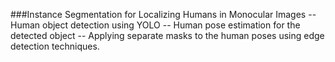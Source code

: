 ###Instance Segmentation for Localizing Humans in Monocular Images
-- Human object detection using YOLO 
-- Human pose estimation for the detected object 
-- Applying separate masks to the human poses using edge detection techniques.
